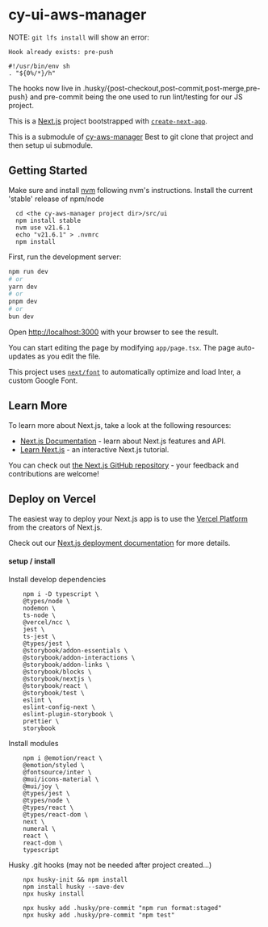 # cy-ui-aws-manager

NOTE: `git lfs install` will show an error:

```
Hook already exists: pre-push

#!/usr/bin/env sh
. "${0%/*}/h"
```

The hooks now live in .husky/{post-checkout,post-commit,post-merge,pre-push} and pre-commit being the one used to run lint/testing for our JS project.

This is a [Next.js](https://nextjs.org/) project bootstrapped with [`create-next-app`](https://github.com/vercel/next.js/tree/canary/packages/create-next-app).

This is a submodule of [cy-aws-manager](https://github.com/hagan/cy-aws-manager)
Best to git clone that project and then setup ui submodule.

## Getting Started

Make sure and install [nvm](https://github.com/nvm-sh/nvm) following nvm's instructions.
Install the current 'stable' release of npm/node

```
  cd <the cy-aws-manager project dir>/src/ui
  npm install stable
  nvm use v21.6.1
  echo "v21.6.1" > .nvmrc
  npm install
```

First, run the development server:

```bash
npm run dev
# or
yarn dev
# or
pnpm dev
# or
bun dev
```

Open [http://localhost:3000](http://localhost:3000) with your browser to see the result.

You can start editing the page by modifying `app/page.tsx`. The page auto-updates as you edit the file.

This project uses [`next/font`](https://nextjs.org/docs/basic-features/font-optimization) to automatically optimize and load Inter, a custom Google Font.

## Learn More

To learn more about Next.js, take a look at the following resources:

- [Next.js Documentation](https://nextjs.org/docs) - learn about Next.js features and API.
- [Learn Next.js](https://nextjs.org/learn) - an interactive Next.js tutorial.

You can check out [the Next.js GitHub repository](https://github.com/vercel/next.js/) - your feedback and contributions are welcome!

## Deploy on Vercel

The easiest way to deploy your Next.js app is to use the [Vercel Platform](https://vercel.com/new?utm_medium=default-template&filter=next.js&utm_source=create-next-app&utm_campaign=create-next-app-readme) from the creators of Next.js.

Check out our [Next.js deployment documentation](https://nextjs.org/docs/deployment) for more details.

#### setup / install

Install develop dependencies

```
    npm i -D typescript \
    @types/node \
    nodemon \
    ts-node \
    @vercel/ncc \
    jest \
    ts-jest \
    @types/jest \
    @storybook/addon-essentials \
    @storybook/addon-interactions \
    @storybook/addon-links \
    @storybook/blocks \
    @storybook/nextjs \
    @storybook/react \
    @storybook/test \
    eslint \
    eslint-config-next \
    eslint-plugin-storybook \
    prettier \
    storybook
```

Install modules

```
    npm i @emotion/react \
    @emotion/styled \
    @fontsource/inter \
    @mui/icons-material \
    @mui/joy \
    @types/jest \
    @types/node \
    @types/react \
    @types/react-dom \
    next \
    numeral \
    react \
    react-dom \
    typescript
```

Husky .git hooks (may not be needed after project created...)

```
    npx husky-init && npm install
    npm install husky --save-dev
    npx husky install

    npx husky add .husky/pre-commit "npm run format:staged"
    npx husky add .husky/pre-commit "npm test"
```
